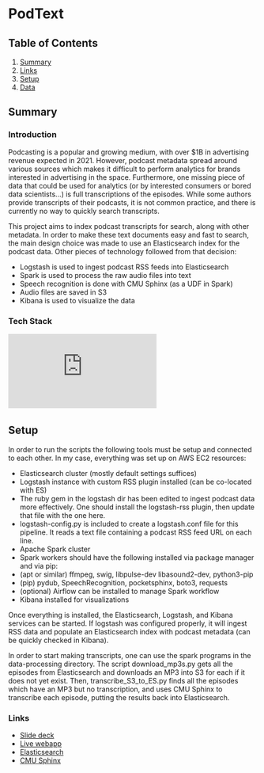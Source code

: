 # PodText

## Table of Contents
1. [Summary](README.md#summary)
2. [Links](README.md#links)
3. [Setup](README.md#setup)
4. [Data](README.md#data)


## Summary
### Introduction
Podcasting is a popular and growing medium, with over $1B in advertising revenue expected in 2021. However, podcast metadata spread around various sources which makes it difficult to perform analytics for brands interested in advertising in the space. Furthermore, one missing piece of data that could be used for analytics (or by interested consumers or bored data scientists...) is full transcriptions of the episodes. While some authors provide transcripts of their podcasts, it is not common practice, and there is currently no way to quickly search transcripts.

This project aims to index podcast transcripts for search, along with other metadata. In order to make these text documents easy and fast to search, the main design choice was made to use an Elasticsearch index for the podcast data. Other pieces of technology followed from that decision:

* Logstash is used to ingest podcast RSS feeds into Elasticsearch
* Spark is used to process the raw audio files into text
* Speech recognition is done with CMU Sphinx (as a UDF in Spark)
* Audio files are saved in S3
* Kibana is used to visualize the data

### Tech Stack
![tech-stack](https://github.com/jordanpal/podcast-transcripts/blob/main/images/techstack.pdf)

## Setup
In order to run the scripts the following tools must be setup and connected to each other. In my case, everything was set up on AWS EC2 resources:
* Elasticsearch cluster (mostly default settings suffices)
* Logstash instance with custom RSS plugin installed (can be co-located with ES)
 * The ruby gem in the logstash dir has been edited to ingest podcast data more effectively. One should install the logstash-rss plugin, then update that file with the one here.
 * logstash-config.py is included to create a logstash.conf file for this pipeline. It reads a text file containing a podcast RSS feed URL on each line.
* Apache Spark cluster 
 * Spark workers should have the following installed via package manager and via pip:
  * (apt or similar) ffmpeg, swig, libpulse-dev libasound2-dev, python3-pip
  * (pip) pydub, SpeechRecognition, pocketsphinx, boto3, requests
 * (optional) Airflow can be installed to manage Spark workflow
* Kibana installed for visualizations

Once everything is installed, the Elasticsearch, Logstash, and Kibana services can be started. If logstash was configured properly, it will ingest RSS data and populate an Elasticsearch index with podcast metadata (can be quickly checked in Kibana).

In order to start making transcripts, one can use the spark programs in the data-processing directory. The script download_mp3s.py gets all the episodes from Elasticsearch and downloads an MP3 into S3 for each if it does not yet exist. Then, transcribe_S3_to_ES.py finds all the episodes which have an MP3 but no transcription, and uses CMU Sphinx to transcribe each episode, putting the results back into Elasticsearch.

### Links
* [Slide deck](https://docs.google.com/presentation/d/184ZNp0H7c3CU6LVKQQr50YVztggaJfLRC9j8nk8rgT4/edit?usp=sharing)
* [Live webapp](http://transcript-podcast.xyz/)
* [Elasticsearch](https://www.elastic.co/)
* [CMU Sphinx](https://cmusphinx.github.io/)